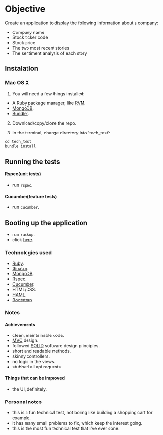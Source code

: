 # Objective

Create an application to display the following information about a company:
 * Company name
 * Stock ticker code
 * Stock price
 * The two most recent stories
 * The sentiment analysis of each story

## Instalation

### Mac OS X

1. You will need a few things installed:
  - A Ruby package manager, like [RVM](https://rvm.io/rvm/install).
  - [MongoDB](https://docs.mongodb.org/manual/tutorial/install-mongodb-on-os-x/).
  - [Bundler](https://github.com/bundler/bundler).

2. Download/copy/clone the repo.

3. In the terminal, change directory into 'tech_test':

 ```ruby
 cd tech_test
 bundle install
 ```

## Running the tests

#### Rspec(unit tests)

- run `rspec`.

#### Cucumber(feature tests)

- run `cucumber`.

## Booting up the application

- run `rackup`.
- click [here](http://localhost:9292).

### Technologies used

- [Ruby](https://en.wikipedia.org/wiki/Ruby_(programming_language)).
- [Sinatra](https://en.wikipedia.org/wiki/Sinatra_(software)).
- [MongoDB](https://www.mongodb.org).
- [Rspec](https://en.wikipedia.org/wiki/RSpec).
- [Cucumber](https://en.wikipedia.org/wiki/Cucumber_(software)).
- HTML/CSS.
- [HAML](https://en.wikipedia.org/wiki/Haml).
- [Bootstrap](http://getbootstrap.com).

### Notes

#### Achievements

- clean, maintainable code.
- [MVC](https://en.wikipedia.org/wiki/Model–view–controller) design.
- followed [SOLID](https://en.wikipedia.org/wiki/SOLID_(object-oriented_design)) software design principles.
- short and readable methods.
- skinny controllers.
- no logic in the views.
- stubbed all api requests.

#### Things that can be improved

- the UI, definitely.

### Personal notes

- this is a fun technical test, not boring like building a shopping cart for example.
- it has many small problems to fix, which keep the interest going.
- this is the most fun technical test that I've ever done.
